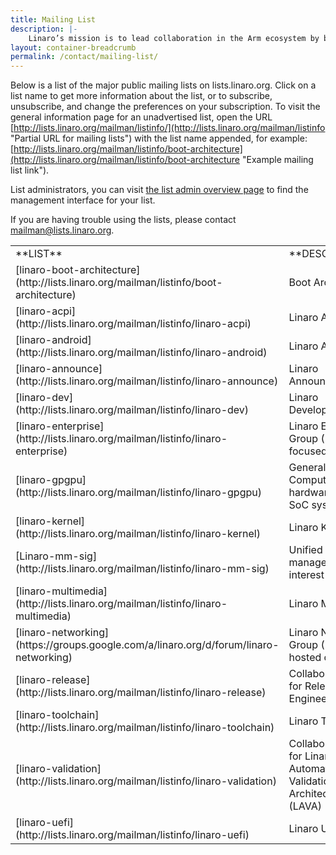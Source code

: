 ```yaml
---
title: Mailing List
description: |-
    Linaro’s mission is to lead collaboration in the Arm ecosystem by bringing together industry and the open source community to work on key projects, deliver great tools, reduce industry wide fragmentation and redundant effort, and provide common software foundations for all. The mission is not exclusive to Arm – Linaro can work on other architectures and technologies where the work benefits Linaro members and the Arm ecosystem.
layout: container-breadcrumb
permalink: /contact/mailing-list/
---
```

Below is a list of the major public mailing lists on lists.linaro.org. Click on a list name to get more information about the list, or to subscribe, unsubscribe, and change the preferences on your subscription. To visit the general information page for an unadvertised list, open the URL [http://lists.linaro.org/mailman/listinfo/](http://lists.linaro.org/mailman/listinfo "Partial URL for mailing lists") with the list name appended, for example: [http://lists.linaro.org/mailman/listinfo/boot-architecture](http://lists.linaro.org/mailman/listinfo/boot-architecture "Example mailing list link").

List administrators, you can visit [the list admin overview page](http://lists.linaro.org/mailman/admin) to find the management interface for your list.

If you are having trouble using the lists, please contact [mailman@lists.linaro.org](mailto:mailman@lists.linaro.org).

<table id="TABLE_21" class="table-responsive">

<tbody id="TBODY_22">

<tr id="TR_23">

<td id="TD_24" markdown="1">
**LIST**
</td>

<td id="TD_27" markdown="1">
**DESCRIPTION**
</td>

</tr>

<tr id="TR_30">

<td id="TD_31" markdown="1">
[linaro-boot-architecture](http://lists.linaro.org/mailman/listinfo/boot-architecture)
</td>

<td id="TD_33">Boot Architecture</td>

</tr>

<tr id="TR_34">

<td id="TD_35" markdown="1">
[linaro-acpi](http://lists.linaro.org/mailman/listinfo/linaro-acpi)
</td>

<td id="TD_37">Linaro ACPI</td>

</tr>

<tr id="TR_38">

<td id="TD_39" markdown="1">
[linaro-android](http://lists.linaro.org/mailman/listinfo/linaro-android)
</td>

<td id="TD_41">Linaro Android</td>

</tr>

<tr id="TR_42">

<td id="TD_43" markdown="1">
[linaro-announce](http://lists.linaro.org/mailman/listinfo/linaro-announce)
</td>

<td id="TD_45">Linaro Announcements</td>

</tr>

<tr id="TR_46">

<td id="TD_47" markdown="1">
[linaro-dev](http://lists.linaro.org/mailman/listinfo/linaro-dev)
</td>

<td id="TD_49">Linaro Development</td>

</tr>

<tr id="TR_50">

<td id="TD_51" markdown="1">
[linaro-enterprise](http://lists.linaro.org/mailman/listinfo/linaro-enterprise)
</td>

<td id="TD_53">Linaro Enterprise Group (LEG) – focused on servers</td>

</tr>

<tr id="TR_54">

<td id="TD_55" markdown="1">
[linaro-gpgpu](http://lists.linaro.org/mailman/listinfo/linaro-gpgpu)
</td>

<td id="TD_57">General Purpose Computing on GPU hardware for Arm SoC systems</td>

</tr>

<tr id="TR_58">

<td id="TD_59" markdown="1">
[linaro-kernel](http://lists.linaro.org/mailman/listinfo/linaro-kernel)
</td>

<td id="TD_61">Linaro Kernel</td>

</tr>

<tr id="TR_62">

<td id="TD_63" markdown="1">
[Linaro-mm-sig](http://lists.linaro.org/mailman/listinfo/linaro-mm-sig)
</td>

<td id="TD_65">Unified memory management interest group</td>

</tr>

<tr id="TR_66">

<td id="TD_67" markdown="1">
[linaro-multimedia](http://lists.linaro.org/mailman/listinfo/linaro-multimedia)
</td>

<td id="TD_69">Linaro Multimedia</td>

</tr>

<tr id="TR_70">

<td id="TD_71" markdown="1">
[linaro-networking](https://groups.google.com/a/linaro.org/d/forum/linaro-networking)
</td>

<td id="TD_73">Linaro Networking Group (LNG) – note hosted on Google</td>

</tr>

<tr id="TR_74">

<td id="TD_75" markdown="1">
[linaro-release](http://lists.linaro.org/mailman/listinfo/linaro-release)
</td>

<td id="TD_77">Collaboration list for Release Engineering</td>

</tr>

<tr id="TR_78">

<td id="TD_79" markdown="1">
[linaro-toolchain](http://lists.linaro.org/mailman/listinfo/linaro-toolchain)
</td>

<td id="TD_81">Linaro Toolchain</td>

</tr>

<tr id="TR_82">

<td id="TD_83" markdown="1">
[linaro-validation](http://lists.linaro.org/mailman/listinfo/linaro-validation)
</td>

<td id="TD_85">Collaboration list for Linaro Automated Validation Architecture (LAVA)</td>

</tr>

<tr id="TR_86">

<td id="TD_87" markdown="1">
[linaro-uefi](http://lists.linaro.org/mailman/listinfo/linaro-uefi)
</td>

<td id="TD_89">Linaro UEFI</td>

</tr>

</tbody>

</table>
